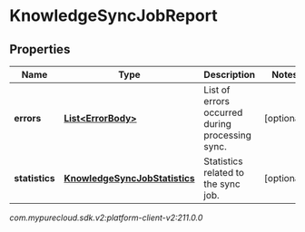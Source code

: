# KnowledgeSyncJobReport


## Properties

| Name | Type | Description | Notes |
| ------------ | ------------- | ------------- | ------------- |
| **errors** | [**List&lt;ErrorBody&gt;**](ErrorBody) | List of errors occurred during processing sync. |  [optional] |
| **statistics** | [**KnowledgeSyncJobStatistics**](KnowledgeSyncJobStatistics) | Statistics related to the sync job. |  [optional] |




_com.mypurecloud.sdk.v2:platform-client-v2:211.0.0_
